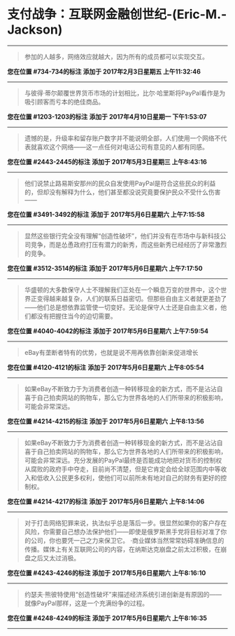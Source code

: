# 支付战争：互联网金融创世纪-(Eric-M.-Jackson)

---

> 参加的人越多，网络效应就越大，因为所有的成员都可以实现交互。

**您在位置 #734-734的标注** **添加于 2017年2月3日星期五 上午11:32:46**

---

> 与彼得·蒂尔颠覆世界货币市场的计划相比，比尔·哈里斯将PayPal看作是为吸引顾客而亏本的绝佳商品。

**您在位置 #1203-1203的标注** **添加于 2017年4月10日星期一 下午1:53:07**

---

> 遗憾的是，升级率和留存账户数字并不能说明全部，人们使用一个网络不代表就喜欢这个网络——这一点任何对电话公司有意见的人都有同感。

**您在位置 #2443-2445的标注** **添加于 2017年5月3日星期三 上午8:43:16**

---

> 他们说禁止路易斯安那州的民众自发使用PayPal是符合这些民众的利益的，但却没有解释为什么，他们甚至都没说究竟要保护民众不受什么伤害——

**您在位置 #3491-3492的标注** **添加于 2017年5月6日星期六 上午7:15:58**

---

> 显然这些银行完全没有理解“创造性破坏”，他们并没有在市场中与新科技公司竞争，而是怂恿政府打压有潜力的新秀，而这些新秀已经经历了非常激烈的竞争。

**您在位置 #3512-3514的标注** **添加于 2017年5月6日星期六 上午7:17:50**

---

> 华盛顿的大多数保守人士不理解我们正处在一个瞬息万变的世界中，这个世界正变得越来越复杂，人们的联系日益密切。但那些自由主义者就更差劲了——他们总是想依靠监管使一切变好。无论是保守人士还是自由主义者，他们都没有把握住当今的迫切需要。

**您在位置 #4040-4042的标注** **添加于 2017年5月6日星期六 上午7:59:54**

---

> eBay有垄断者特有的优势，也就是说不用再依靠创新来促进增长

**您在位置 #4120-4121的标注** **添加于 2017年5月6日星期六 上午8:05:54**

---

> 如果eBay不断致力于为消费者创造一种转移现金的新方式，而不是沾沾自喜于自己拍卖网站的购物车，那么它为世界各地的人们所带来的积极影响，可能会非常深远。

**您在位置 #4214-4215的标注** **添加于 2017年5月6日星期六 上午8:13:56**

---

> 如果eBay不断致力于为消费者创造一种转移现金的新方式，而不是沾沾自喜于自己拍卖网站的购物车，那么它为世界各地的人们所带来的积极影响，可能会非常深远。充分发展的PayPal最终是否能成功地把对货币的控制权从腐败的政府手中夺走，目前尚不清楚，但是它肯定会给全球范围内中等收入和低收入公民更多权利，使他们可以前所未有地对自己的财务有更好的控制权。

**您在位置 #4214-4217的标注** **添加于 2017年5月6日星期六 上午8:14:06**

---

> 对于打击网络犯罪来说，执法似乎总是落后一步。很显然如果你的客户存在风险，你需要自己想办法保护他们——即使是俄罗斯黑手党将目标对准了你的公司，你也要凭一己之力来保卫它。 ·商业媒体当然常常妨碍准确信息的传播。媒体上有关互联网公司的内容，在纳斯达克崩盘之前太过积极，在崩盘之后又太过消极。

**您在位置 #4243-4246的标注** **添加于 2017年5月6日星期六 上午8:16:10**

---

> 约瑟夫·熊彼特使用“创造性破坏”来描述经济系统引进创新是有原因的——就像PayPal那样，这是一个充满纷争的过程。

**您在位置 #4248-4249的标注** **添加于 2017年5月6日星期六 上午8:16:35**

---

